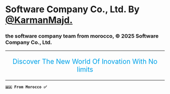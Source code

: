 # Software Company Co., Ltd. By [@KarmanMajd.](https://www.tiktok.com/@karman1.majd)

### the software company team from morocco, &copy; 2025 Software Company Co., Ltd.

***

<p align="center" style="font-size: 21px; color: #00a2e8;">Discover The New World Of Inovation With No limits</p>

---

**`🇲🇦 From Morocco ✅`**
